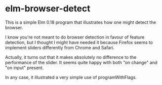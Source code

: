 elm-browser-detect
==================

This is a simple Elm 0.18 program that illustrates how one might detect the browser.

I know you're not meant to do browser detection in favour of feature detection, but
I thought I might have needed it because Firefox seems to implement sliders differently from
Chrome and Safari.

Actually, it turns out that it makes absolutely no difference to the performance of
the slider.  It seems quite happy with both "on change" and "on input" present.

In any case, it illustrated a very simple use of programWithFlags.
